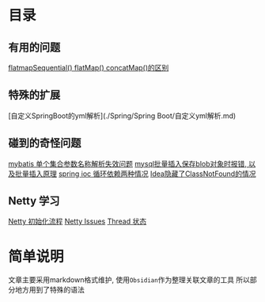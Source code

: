 # 目录

## 有用的问题
[flatmapSequential() flatMap() concatMap()的区别](https://stackoverflow.com/questions/71971062/whats-the-difference-between-flatmap-flatmapsequential-and-concatmap-in-project)

## 特殊的扩展
[自定义SpringBoot的yml解析](./Spring/Spring Boot/自定义yml解析.md)

## 碰到的奇怪问题

[mybatis 单个集合参数名称解析失效问题](./ORM/MyBatis/QA.md)
[mysql批量插入保存blob对象时报错, 以及批量插入原理](./storage/mysql/QA.md)
[spring ioc 循环依赖两种情况](./Spring/SpringFramework/ioc/circularDependency.md)
[Idea隐藏了ClassNotFound的情况](./java/Other.md)

## Netty 学习

[Netty 初始化流程](./Netty/flow.md)
[Netty Issues](./Netty/other.md)
[Thread 状态](Thread.md)

# 简单说明
文章主要采用markdown格式维护, 使用`Obsidian`作为整理关联文章的工具
所以部分地方用到了特殊的语法
